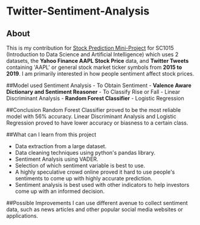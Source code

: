 # Twitter-Sentiment-Analysis

## About 
This is my contribution for [Stock Prediction Mini-Project](https://github.com/CodeLutetium/SC1015-Stock-Predictor/blob/main/stock_prediction.ipynb) for SC1015 (Introduction to Data Science and Artificial Intelligence) which uses 2 datasets, the **Yahoo Finance AAPL Stock Price** data, and **Twitter Tweets** containing 'AAPL' or general stock market ticker symbols from **2015 to 2019**. I am primarily interested in how people sentiment affect stock prices.

##Model used
Sentiment Analysis
    - To Obtain Sentiment
        - **Valence Aware Dictionary and Sentiment Reasoner**
    - To Classify Rise or Fall
        - Linear Discriminant Analysis
        - **Random Forest Classifier**
        - Logistic Regression
        
##Conclusion
Random Forest Classifier proved to be the most reliable model with 56% accuracy. Linear Discriminant Analysis and Logistic Regression proved to have lower accuracy or biasness to a certain class.

##What can I learn from this project
- Data extraction from a large dataset.
- Data cleaning techniques using python's pandas library.
- Sentiment Analysis using VADER.
- Selection of which sentiment variable is best to use.
- A highly speculative crowd online proved it hard to use people's sentiments to come up with highly accurate prediction.
- Sentiment analysis is best used with other indicators to help investors come up with an informed decision.

##Possible Improvements
I can use different avenue to collect sentiment data, such as news articles and other popular social media websites or applications.
